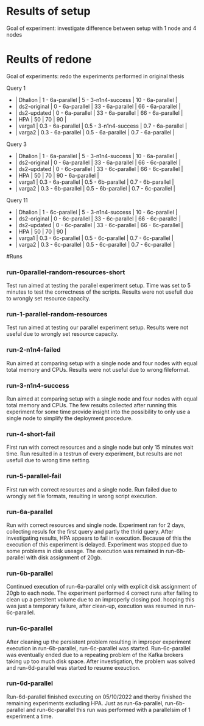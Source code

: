 # Results of setup
Goal of experiment: investigate difference between setup with 1 node and 4 nodes




# Reults of redone
Goal of experiments: redo the experiments performed in original thesis

Query 1
- | Dhalion      | 1   - 6a-parallel | 5   - 3-n1n4-success | 10  - 6a-parallel |
- | ds2-original | 0   - 6a-parallel | 33  - 6a-parallel    | 66  - 6a-parallel |
- | ds2-updated  | 0   - 6a-parallel | 33  - 6a-parallel    | 66  - 6a-parallel |
- | HPA          | 50 				 | 70 				    | 90 				|
- | varga1       | 0.3 - 6a-parallel | 0.5 - 3-n1n4-success | 0.7 - 6a-parallel |
- | varga2       | 0.3 - 6a-parallel | 0.5 - 6a-parallel    | 0.7 - 6a-parallel |

Query 3
- | Dhalion      | 1   - 6a-parallel | 5   - 3-n1n4-success | 10  - 6a-parallel |
- | ds2-original | 0   - 6a-parallel | 33  - 6a-parallel    | 66  - 6c-parallel |
- | ds2-updated  | 0   - 6c-parallel | 33  - 6c-parallel    | 66  - 6c-parallel |
- | HPA          | 50 				 | 70 					| 90  - 6a-parallel |
- | varga1       | 0.3 - 6a-parallel | 0.5 - 6b-parallel    | 0.7 - 6b-parallel |
- | varga2       | 0.3 - 6b-parallel | 0.5 - 6b-parallel    | 0.7 - 6c-parallel |

Query 11 
- | Dhalion      | 1   - 6c-parallel | 5   - 3-n1n4-success | 10  - 6c-parallel |
- | ds2-original | 0   - 6c-parallel | 33  - 6c-parallel    | 66  - 6c-parallel |
- | ds2-updated  | 0   - 6c-parallel | 33  - 6c-parallel    | 66  - 6c-parallel |
- | HPA          | 50 				 | 70 					| 90 				|
- | varga1       | 0.3 - 6c-parallel | 0.5 - 6c-parallel    | 0.7 - 6c-parallel |
- | varga2       | 0.3 - 6c-parallel | 0.5 - 6c-parallel    | 0.7 - 6c-parallel |


#Runs
### run-0parallel-random-resources-short
Test run aimed at testing the parallel experiment setup.
Time was set to 5 minutes to test the correctness of the scripts.
Results were not usefull due to wrongly set resource capacity.

### run-1-parallel-random-resources
Test run aimed at testing our parallel experiment setup. 
Results were not useful due to wrongly set resource capacity.

### run-2-n1n4-failed
Run aimed at comparing setup with a single node and four nodes with equal total memory and CPUs.
Results were not useful due to wrong fileformat.

### run-3-n1n4-success
Run aimed at comparing setup with a single node and four nodes with equal total memory and CPUs.
The few results collected after running this experiment for some time provide insight into the possibility to only use a single node to simplify the deployment procedure.

### run-4-short-fail
First run with correct resources and a single node but only 15 minutes wait time.
Run resulted in a testrun of every experiment, but results are not usefull due to wrong time setting.

### run-5-parallel-fail
First run with correct resources and a single node.
Run failed due to wrongly set file formats, resulting in wrong script execution.

### run-6a-parallel
Run with correct resources and single node. Experiment ran for 2 days, collecting resuls for the first query and partly the thrid query.
After investigating results, HPA appears to fail in execution. Because of this the execution of this experiment is delayed.
Experiment was stopped due to some problems in disk useage. The execution was remained in run-6b-parallel with disk assignment of 20gb.

### run-6b-parallel
Continued execution of run-6a-parallel only with explicit disk assignment of 20gb to each node.
The experiment performed 4 correct runs after failing to clean up a persitent volume due to an improperly closing pod.
hooping this was just a temporary failure, after clean-up, execution was resumed in run-6c-parallel.

### run-6c-parallel
After cleaning up the persistent problem resulting in improper experiment execution in run-6b-parallel, run-6c-parallel was started.
Run-6c-parallel was eventually ended due to a repeating problem of the Kafka brokers taking up too much disk space.
After investigation, the problem was solved and run-6d-parallel was started to resume exeuction.

### run-6d-parallel
Run-6d-parallel finished executing on 05/10/2022 and therby finished the remaining experiments excluding HPA. 
Just as run-6a-parallel, run-6b-parallel and run-6c-parallel this run was performed with a parallelsim of 1 experiment a time.
